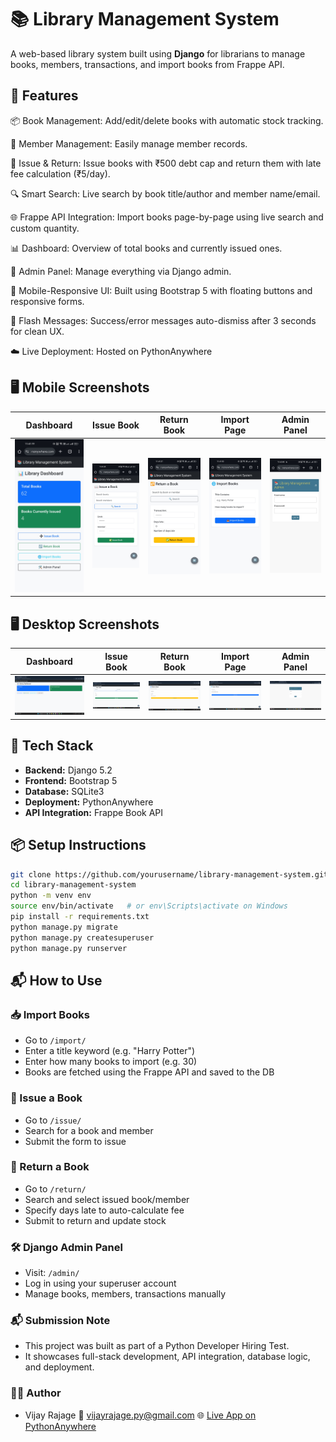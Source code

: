 # 📚 Library Management System

A web-based library system built using **Django** for librarians to manage books, members, transactions, and import books from Frappe API.

## 🚀 Features

📦 Book Management: Add/edit/delete books with automatic stock tracking.

🧑 Member Management: Easily manage member records.

🔄 Issue & Return: Issue books with ₹500 debt cap and return them with late fee calculation (₹5/day).

🔍 Smart Search: Live search by book title/author and member name/email.

🌐 Frappe API Integration: Import books page-by-page using live search and custom quantity.

📊 Dashboard: Overview of total books and currently issued ones.

🔐 Admin Panel: Manage everything via Django admin.

📱 Mobile-Responsive UI: Built using Bootstrap 5 with floating buttons and responsive forms.

🔔 Flash Messages: Success/error messages auto-dismiss after 3 seconds for clean UX.

☁️ Live Deployment: Hosted on PythonAnywhere

## 🖥️ Mobile Screenshots

| Dashboard | Issue Book | Return Book | Import Page | Admin Panel |
|----------|------------|-------------|-------------|-------------|
| ![](screenshots/dashboard.jpg) | ![](screenshots/issue.jpg) | ![](screenshots/return.jpg) | ![](screenshots/import.jpg) | ![](screenshots/admin.jpg) |

## 🖥️ Desktop Screenshots

| Dashboard | Issue Book | Return Book | Import Page | Admin Panel |
|----------|------------|-------------|-------------|-------------|
| ![](screenshots/dashboards.png) | ![](screenshots/issues.png) | ![](screenshots/returns.png) | ![](screenshots/imports.png) | ![](screenshots/admins.png) |

## 🔧 Tech Stack

- **Backend:** Django 5.2
- **Frontend:** Bootstrap 5
- **Database:** SQLite3
- **Deployment:** PythonAnywhere
- **API Integration:** Frappe Book API

## 📦 Setup Instructions

```bash
git clone https://github.com/yourusername/library-management-system.git
cd library-management-system
python -m venv env
source env/bin/activate   # or env\Scripts\activate on Windows
pip install -r requirements.txt
python manage.py migrate
python manage.py createsuperuser
python manage.py runserver
```
## 📬 How to Use

### 📥 Import Books
- Go to `/import/`
- Enter a title keyword (e.g. "Harry Potter")
- Enter how many books to import (e.g. 30)
- Books are fetched using the Frappe API and saved to the DB

### 📖 Issue a Book
- Go to `/issue/`
- Search for a book and member
- Submit the form to issue

### 🔁 Return a Book
- Go to `/return/`
- Search and select issued book/member
- Specify days late to auto-calculate fee
- Submit to return and update stock

### 🛠️ Django Admin Panel
- Visit: `/admin/`
- Log in using your superuser account
- Manage books, members, transactions manually

### 📬 Submission Note
- This project was built as part of a Python Developer Hiring Test.
- It showcases full-stack development, API integration, database logic, and deployment.

### 🙋‍♂️ Author
- Vijay Rajage
📧 vijayrajage.py@gmail.com
🌐 [Live App on PythonAnywhere](https://vijayrajage.pythonanywhere.com)

